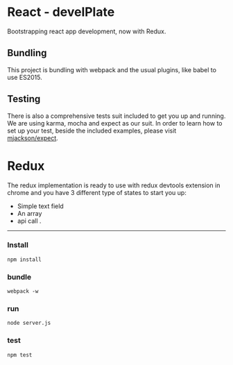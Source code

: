 <!--
@Author: Andreee Ray <develdoe>
@Date:   2017-03-10T00:42:05+01:00
@Email:  me@andreeray.se
@Filename: readme.md
@Last modified by:   develdoe
@Last modified time: 2017-03-12T18:46:25+01:00
-->



# React - develPlate

Bootstrapping react app development, now with Redux.

## Bundling

This project is bundling with webpack and the usual plugins, like babel to use ES2015.

## Testing

There is also a comprehensive tests suit included to get you up and running. We are using karma, mocha and expect as our suit.
In order to learn how to set up your test, beside the included examples,  please visit [mjackson/expect](https://github.com/mjackson/expect).

# Redux

The redux implementation is ready to use with redux devtools extension in chrome and you have 3 different type of states to start you up:

* Simple text field
* An array
* api call .




----

### Install

```
npm install
```

### bundle

```
webpack -w
```

### run

```
node server.js
```

### test

```
npm test
```
